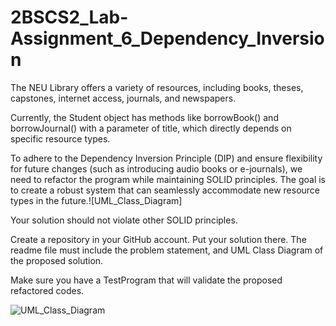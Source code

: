 # 2BSCS2_Lab-Assignment_6_Dependency_Inversion

The NEU Library offers a variety of resources, including books, theses, capstones, internet access, journals, and newspapers.

Currently, the Student object has methods like borrowBook() and borrowJournal() with a parameter of title, which directly depends on specific resource types.

To adhere to the Dependency Inversion Principle (DIP) and ensure flexibility for future changes (such as introducing audio books or e-journals), we need to refactor the program while maintaining SOLID principles. The goal is to create a robust system that can seamlessly accommodate new resource types in the future.![UML_Class_Diagram]

Your solution should not violate other SOLID principles.

Create a repository in your GitHub account. Put your solution there. The readme file must include the problem statement, and UML Class Diagram of the proposed solution.

Make sure you have a TestProgram that will validate the proposed refactored codes.


![UML_Class_Diagram](https://github.com/PrinceKenXinCalimlim/2BSCS2_Lab-Assignment_6_Dependency_Inversion/assets/152839644/89c9299f-e9e0-4bcd-8433-ce480c1b5fd0)
